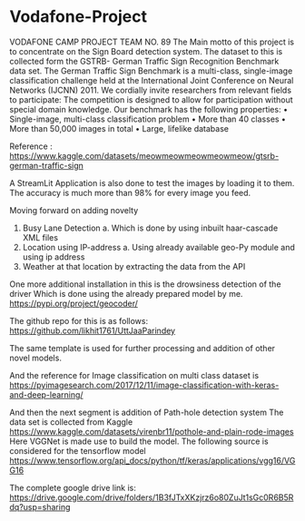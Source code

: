 # Vodafone-Project
VODAFONE CAMP PROJECT
TEAM NO. 89
The Main motto of this project is to concentrate on the Sign Board detection system.
The dataset to this is collected form the GSTRB- German Traffic Sign Recognition Benchmark data set.
The German Traffic Sign Benchmark is a multi-class, single-image classification challenge held at the International Joint Conference on Neural Networks (IJCNN) 2011. We cordially invite researchers from relevant fields to participate: 
The competition is designed to allow for participation without special domain knowledge. Our benchmark has the following properties:
•	Single-image, multi-class classification problem
•	More than 40 classes
•	More than 50,000 images in total
•	Large, lifelike database

Reference : https://www.kaggle.com/datasets/meowmeowmeowmeowmeow/gtsrb-german-traffic-sign

A StreamLit Application is also done to test the images by loading it to them.
The accuracy is much more than 98% for every image you feed. 

Moving forward on adding novelty 
1.	Busy Lane Detection
a.	Which is done by using inbuilt haar-cascade XML files
2.	Location using IP-address
a.	Using already available geo-Py module and using ip address
3.	Weather at that location by extracting the data from the API 

One more additional installation in this is the drowsiness detection of the driver
Which is done using the already prepared model by me.
https://pypi.org/project/geocoder/

The github repo for this is as follows:
https://github.com/likhit1761/UttJaaParindey

The same template is used for further processing and addition of other novel models.

And the reference for Image classification on multi class dataset is https://pyimagesearch.com/2017/12/11/image-classification-with-keras-and-deep-learning/

And then the next segment is addition of Path-hole detection system
The data set is collected from Kaggle 
https://www.kaggle.com/datasets/virenbr11/pothole-and-plain-rode-images
Here VGGNet is made use to build the model. The following source is considered for the tensorflow model
https://www.tensorflow.org/api_docs/python/tf/keras/applications/vgg16/VGG16

The complete google drive link is:
https://drive.google.com/drive/folders/1B3fJTxXKzjrz6o80ZuJt1sGc0R6B5Rdq?usp=sharing
